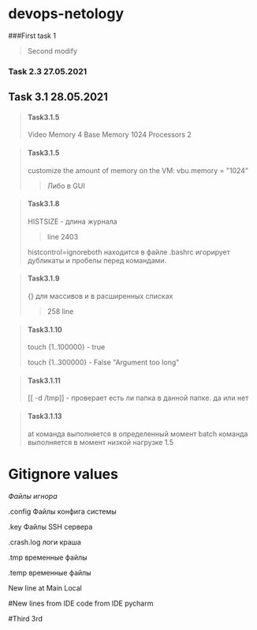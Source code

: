 # devops-netology
###First task 1
>Second modify

### Task 2.3 27.05.2021
>
## Task 3.1 28.05.2021
>#### Task3.1.5 
>Video Memory  4 
>Base Memory 1024 
>Processors 2
 
>#### Task3.1.5   
>customize the amount of memory on the VM:
>vbu.memory = "1024"
> >Либо в GUI

>#### Task3.1.8
> HISTSIZE - длина журнала
> > line 2403
>
>histcontrol=ignoreboth находится в файле .bashrc игорирует дубликаты и пробелы перед командами.
> 

>#### Task3.1.9
> {} для массивов и в расширенных списках
> > 258 line

>#### Task3.1.10
> touch {1..100000} - true
>
> touch {1..300000} - False "Argument too long"

>#### Task3.1.11
>[[ -d /tmp]] - проверает есть ли папка в данной папке. да или нет
> 

>#### Task3.1.13
> at команда выполняется в определенный момент
> batch команда выполняется в момент низкой нагрузке 1.5

# Gitignore values
_Файлы игнора_ 

.config Файлы конфига системы

.key Файлы SSH сервера

.crash.log логи краша

.tmp временные файлы

.temp временные файлы

New line at Main Local

#New lines from IDE
code from IDE pycharm

#Third
3rd
